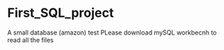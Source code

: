 # First_SQL_project
A small database (amazon) test
PLease download mySQL workbecnh to read all the files

